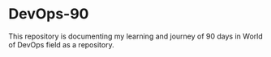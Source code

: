 # DevOps-90
This repository is documenting my learning and journey of 90 days in World of DevOps field as a repository.
